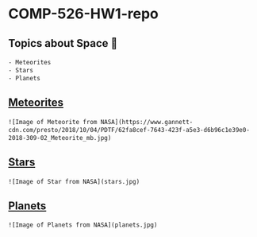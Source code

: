 # COMP-526-HW1-repo

## Topics about Space :telescope:
    - Meteorites
    - Stars
    - Planets


## [Meteorites](README.md)
    ![Image of Meteorite from NASA](https://www.gannett-cdn.com/presto/2018/10/04/PDTF/62fa8cef-7643-423f-a5e3-d6b96c1e39e0-2018-309-02_Meteorite_mb.jpg)

## [Stars](README.md)
    ![Image of Star from NASA](stars.jpg)

## [Planets](README.md)
    ![Image of Planets from NASA](planets.jpg)
